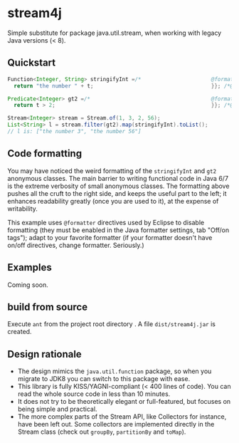 # stream4j
Simple substitute for package java.util.stream, when working with legacy Java versions (&lt; 8).

## Quickstart
```java
Function<Integer, String> stringifyInt =/*						@formatter:off*/ new Function<Integer, String>() { @Override public String apply(Integer t)  {
  return "the number " + t; 									}}; /*@formatter:on*/

Predicate<Integer> gt2 =/* 										@formatter:off*/ new Predicate<Integer>() { @Override public boolean test(Integer t){
  return t > 2; 												}}; /*@formatter:on*/

Stream<Integer> stream = Stream.of(1, 3, 2, 56);
List<String> l = stream.filter(gt2).map(stringifyInt).toList();
// l is: ["the number 3", "the number 56"]
```

## Code formatting
You may have noticed the weird formatting of the ```stringifyInt``` and ```gt2``` anonymous classes. The main barrier to writing functional code in Java 6/7 is the extreme verbosity of small anonymous classes. The formatting above pushes all the cruft to the right side, and keeps the useful part to the left; it enhances readability greatly (once you are used to it), at the expense of writability.

This example uses ```@formatter``` directives used by Eclipse to disable formatting (they must be enabled in the Java formatter settings, tab "Off/on tags"); adapt to your favorite formatter (if your formatter doesn't have on/off directives, change formatter. Seriously.)

## Examples
Coming soon.

## build from source
Execute ```ant``` from the project root directory . A file ```dist/stream4j.jar``` is  created. 

## Design rationale
* The design mimics the ```java.util.function``` package, so when you migrate to JDK8 you can switch to this package with ease.
* This library is fully KISS/YAGNI-compliant (< 400 lines of code). You can read the whole source code in less than 10 minutes.
* It does not try to be theoretically elegant or full-featured, but focuses on being simple and practical.
* The more complex parts of the Stream API, like Collectors for instance, have been left out. Some collectors are implemented directly in the Stream class (check out ```groupBy```, ```partitionBy``` and ```toMap```).
